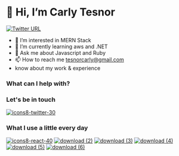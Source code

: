   # 👋 Hi, I’m Carly Tesnor
  
  [![Twitter URL](https://img.shields.io/twitter/url/https/twitter.com/bukotsunikki.svg?style=social&label=Follow%20%40tesnorc)](https://twitter.com/TesnorC)
  
- 👀 I’m interested in MERN Stack
- 🌱 I’m currently learning aws and .NET
- 💬 Ask me about Javascript and Ruby
- 📫 How to reach me tesnorcarly@gmail.com
- know about my work & experience 

### What can I help with?


### Let's be in touch
[![icons8-twitter-30](https://user-images.githubusercontent.com/42774502/124468066-a89a0180-dd66-11eb-9c71-97efc1e5bbef.png)](https://twitter.com/TesnorC)




### What I use a little every day
[![icons8-react-40](https://user-images.githubusercontent.com/42774502/124468436-17775a80-dd67-11eb-9aa9-0557d7002d36.png)](https://fr.reactjs.org/)
[![download (2)](https://user-images.githubusercontent.com/42774502/132239863-976e7968-1a5f-45f5-ae6d-cd9b6769d6cb.png)](https://www.javascript.com/)
[![download (3)](https://user-images.githubusercontent.com/42774502/132240151-5274b470-b7aa-4d72-80f0-b967a7b19795.png)](https://reactnative.dev/)
[![download (4)](https://user-images.githubusercontent.com/42774502/132240360-207f89de-5131-41c1-98c0-4b2e114ba125.png)](https://rubyonrails.org/)
[![download (5)](https://user-images.githubusercontent.com/42774502/132240554-910eec35-6597-42ff-b191-3545c07804d8.png)](https://www.ruby-lang.org/)
[![download (6)](https://user-images.githubusercontent.com/42774502/132240682-0195e9aa-826b-4569-b4c6-c59230e01753.png)](https://www.typescriptlang.org/)



<!---
Carly509/Carly509 is a ✨ special ✨ repository because its `README.md` (this file) appears on your GitHub profile.
You can click the Preview link to take a look at your changes.
--->
